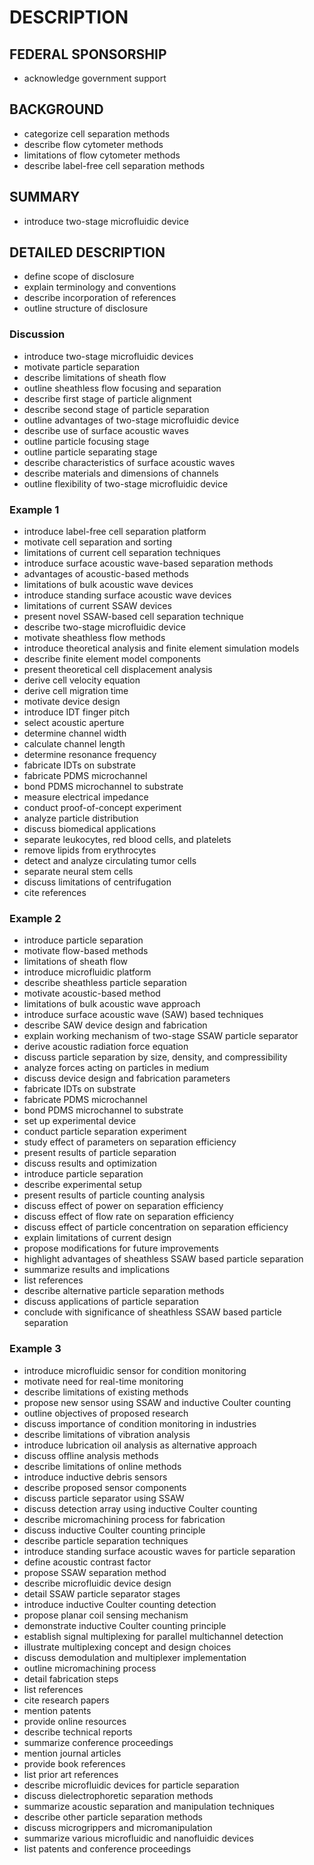 # DESCRIPTION

## FEDERAL SPONSORSHIP

- acknowledge government support

## BACKGROUND

- categorize cell separation methods
- describe flow cytometer methods
- limitations of flow cytometer methods
- describe label-free cell separation methods

## SUMMARY

- introduce two-stage microfluidic device

## DETAILED DESCRIPTION

- define scope of disclosure
- explain terminology and conventions
- describe incorporation of references
- outline structure of disclosure

### Discussion

- introduce two-stage microfluidic devices
- motivate particle separation
- describe limitations of sheath flow
- outline sheathless flow focusing and separation
- describe first stage of particle alignment
- describe second stage of particle separation
- outline advantages of two-stage microfluidic device
- describe use of surface acoustic waves
- outline particle focusing stage
- outline particle separating stage
- describe characteristics of surface acoustic waves
- describe materials and dimensions of channels
- outline flexibility of two-stage microfluidic device

### Example 1

- introduce label-free cell separation platform
- motivate cell separation and sorting
- limitations of current cell separation techniques
- introduce surface acoustic wave-based separation methods
- advantages of acoustic-based methods
- limitations of bulk acoustic wave devices
- introduce standing surface acoustic wave devices
- limitations of current SSAW devices
- present novel SSAW-based cell separation technique
- describe two-stage microfluidic device
- motivate sheathless flow methods
- introduce theoretical analysis and finite element simulation models
- describe finite element model components
- present theoretical cell displacement analysis
- derive cell velocity equation
- derive cell migration time
- motivate device design
- introduce IDT finger pitch
- select acoustic aperture
- determine channel width
- calculate channel length
- determine resonance frequency
- fabricate IDTs on substrate
- fabricate PDMS microchannel
- bond PDMS microchannel to substrate
- measure electrical impedance
- conduct proof-of-concept experiment
- analyze particle distribution
- discuss biomedical applications
- separate leukocytes, red blood cells, and platelets
- remove lipids from erythrocytes
- detect and analyze circulating tumor cells
- separate neural stem cells
- discuss limitations of centrifugation
- cite references

### Example 2

- introduce particle separation
- motivate flow-based methods
- limitations of sheath flow
- introduce microfluidic platform
- describe sheathless particle separation
- motivate acoustic-based method
- limitations of bulk acoustic wave approach
- introduce surface acoustic wave (SAW) based techniques
- describe SAW device design and fabrication
- explain working mechanism of two-stage SSAW particle separator
- derive acoustic radiation force equation
- discuss particle separation by size, density, and compressibility
- analyze forces acting on particles in medium
- discuss device design and fabrication parameters
- fabricate IDTs on substrate
- fabricate PDMS microchannel
- bond PDMS microchannel to substrate
- set up experimental device
- conduct particle separation experiment
- study effect of parameters on separation efficiency
- present results of particle separation
- discuss results and optimization
- introduce particle separation
- describe experimental setup
- present results of particle counting analysis
- discuss effect of power on separation efficiency
- discuss effect of flow rate on separation efficiency
- discuss effect of particle concentration on separation efficiency
- explain limitations of current design
- propose modifications for future improvements
- highlight advantages of sheathless SSAW based particle separation
- summarize results and implications
- list references
- describe alternative particle separation methods
- discuss applications of particle separation
- conclude with significance of sheathless SSAW based particle separation

### Example 3

- introduce microfluidic sensor for condition monitoring
- motivate need for real-time monitoring
- describe limitations of existing methods
- propose new sensor using SSAW and inductive Coulter counting
- outline objectives of proposed research
- discuss importance of condition monitoring in industries
- describe limitations of vibration analysis
- introduce lubrication oil analysis as alternative approach
- discuss offline analysis methods
- describe limitations of online methods
- introduce inductive debris sensors
- describe proposed sensor components
- discuss particle separator using SSAW
- discuss detection array using inductive Coulter counting
- describe micromachining process for fabrication
- discuss inductive Coulter counting principle
- describe particle separation techniques
- introduce standing surface acoustic waves for particle separation
- define acoustic contrast factor
- propose SSAW separation method
- describe microfluidic device design
- detail SSAW particle separator stages
- introduce inductive Coulter counting detection
- propose planar coil sensing mechanism
- demonstrate inductive Coulter counting principle
- establish signal multiplexing for parallel multichannel detection
- illustrate multiplexing concept and design choices
- discuss demodulation and multiplexer implementation
- outline micromachining process
- detail fabrication steps
- list references
- cite research papers
- mention patents
- provide online resources
- describe technical reports
- summarize conference proceedings
- mention journal articles
- provide book references
- list prior art references
- describe microfluidic devices for particle separation
- discuss dielectrophoretic separation methods
- summarize acoustic separation and manipulation techniques
- describe other particle separation methods
- discuss microgrippers and micromanipulation
- summarize various microfluidic and nanofluidic devices
- list patents and conference proceedings

